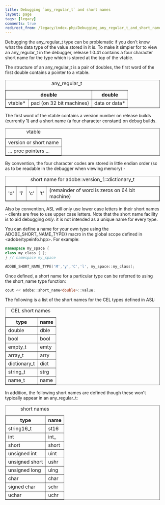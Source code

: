 ```yaml
---
title: Debugging `any_regular_t` and short names
layout: page
tags: [legacy]
comments: true
redirect_from: /legacy/index.php/Debugging_any_regular_t_and_short_names
---
```


Debugging the any_regular_t type can be problematic if you don't know what the data type of the value stored in it is. To make it simpler for to view an any_regular_t in the debugger, release 1.0.41 contains a four character short name for the type which is stored at the top of the vtable.

The structure of an any_regular_t is a pair of doubles, the first word of the first double contains a pointer to a vtable.

<table border='1'>
    <caption align='center'>any_regular_t</caption>
    <tr> <th colspan='2'>double</th><th>double</th> </tr>
    <tr> <td>vtable*</td><td>pad (on 32 bit machines)</td><td>data or data*</td> </tr>
</table>

The first word of the vtable contains a version number on release builds (currently 1) and a short name (a four character constant) on debug builds.

<table border='1'>
    <caption align='center'>vtable</caption>
    <tr><td>version or short name</td></tr>
    <tr><td>... proc pointers ...</td></tr>
</table>

By convention, the four character codes are stored in little endian order (so as to be readable in the debugger when viewing memory) -

<table border='1'>
    <caption align='center'>short name for adobe::version_1::dictionary_t</caption>
    <tr><td>'d'</td><td>'i'</td><td>'c'</td><td>'t'</td><td>(remainder of word is zeros on 64 bit machine)</td></tr>
</table>

Also by convention, ASL will only use lower case letters in their short names - clients are free to use upper case letters. Note that the short name facility is to aid debugging _only_. it is not intended as a unique name for every type.

You can define a name for your own type using the ADOBE_SHORT_NAME_TYPE() macro in the global scope defined in <adobe/typeinfo.hpp>. For example:

```cpp
namespace my_space {
class my_class { };
} // namespace my_space

ADOBE_SHORT_NAME_TYPE('M','y','C','l', my_space::my_class);
```

Once defined, a short name for a particular type can be referred to using the short_name type function:

```cpp
cout << adobe::short_name<double>::value;
```

The following is a list of the short names for the CEL types defined in ASL:

<table border='1'>
    <caption align='center'>CEL short names</caption>
    <tr><th>type</th><th>name</th></tr>
    <tr><td>double</td><td>dble</td></tr>
    <tr><td>bool</td><td>bool</td></tr>
    <tr><td>empty_t</td><td>emty</td></tr>
    <tr><td>array_t</td><td>arry</td></tr>
    <tr><td>dictionary_t</td><td>dict</td></tr>
    <tr><td>string_t</td><td>strg</td></tr>
    <tr><td>name_t</td><td>name</td></tr>
</table>

In addition, the following short names are defined though these won't typically appear in an any_regular_t:

<table border='1'>
    <caption align='center'>short names</caption>
    <tr><th>type</th><th>name</th></tr>
    <tr><td>string16_t</td><td>st16</td></tr>
    <tr><td>int</td><td>int_</td></tr>
    <tr><td>short</td><td>short</td></tr>
    <tr><td>unsigned int</td><td>uint</td></tr>
    <tr><td>unsigned short</td><td>ushr</td></tr>
    <tr><td>unsigned long</td><td>ulng</td></tr>
    <tr><td>char</td><td>char</td></tr>
    <tr><td>signed char</td><td>schr</td></tr>
    <tr><td>uchar</td><td>uchr</td></tr>
</table>


